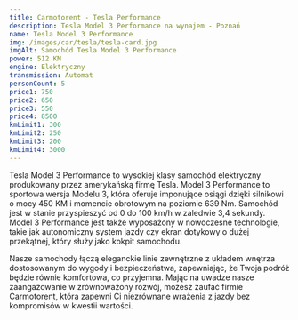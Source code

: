 ```yaml
---
title: Carmotorent - Tesla Performance
description: Tesla Model 3 Performance na wynajem - Poznań
name: Tesla Model 3 Performance
img: /images/car/tesla/tesla-card.jpg
imgAlt: Samochód Tesla Model 3 Performance
power: 512 KM
engine: Elektryczny
transmission: Automat
personCount: 5
price1: 750
price2: 650
price3: 550
price4: 8500
kmLimit1: 300
kmLimit2: 250
kmLimit3: 200
kmLimit4: 3000
---
```


Tesla Model 3 Performance to wysokiej klasy samochód elektryczny produkowany przez amerykańską firmę Tesla. Model 3 Performance to sportowa wersja Modelu 3, która oferuje imponujące osiągi dzięki silnikowi o mocy 450 KM i momencie obrotowym na poziomie 639 Nm. Samochód jest w stanie przyspieszyć od 0 do 100 km/h w zaledwie 3,4 sekundy. Model 3 Performance jest także wyposażony w nowoczesne technologie, takie jak autonomiczny system jazdy czy ekran dotykowy o dużej przekątnej, który służy jako kokpit samochodu.

Nasze samochody łączą eleganckie linie zewnętrzne z układem wnętrza dostosowanym do wygody i bezpieczeństwa, zapewniając, że Twoja podróż będzie równie komfortowa, co przyjemna. Mając na uwadze nasze zaangażowanie w zrównoważony rozwój, możesz zaufać firmie Carmotorent, która zapewni Ci niezrównane wrażenia z jazdy bez kompromisów w kwestii wartości.
